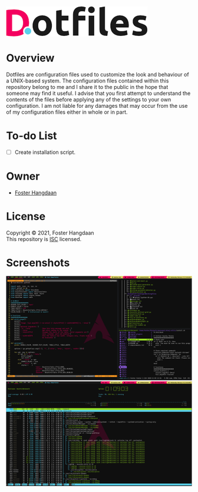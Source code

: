 ![Foster's Dotfiles - Title](images/title.png)

# Overview
Dotfiles are configuration files used to customize the look and behaviour of a UNIX-based system. The configuration files contained within this repository belong to me and I share it to the public in the hope that someone may find it useful. I advise that you first attempt to understand the contents of the files before applying any of the settings to your own configuration. I am not liable for any damages that may occur from the use of my configuration files either in whole or in part.

# To-do List
- [ ] Create installation script.

# Owner
- [Foster Hangdaan](http://www.fosterhangdaan.com)

# License
Copyright © 2021, Foster Hangdaan<br />
This repository is [ISC](https://github.com/FosterHangdaan/dotfiles/blob/master/.github/LICENSE.txt) licensed.

# Screenshots
![screenshot of qtile window configuration](images/qtile-screenshot-01.png)
![screenshot of qtile htop configuration](images/qtile-screenshot-02.png)
